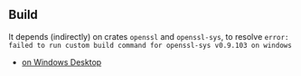 
## Build
It depends (indirectly) on crates `openssl` and `openssl-sys`, to resolve `error: failed to run custom build command for openssl-sys v0.9.103 on windows`
- [on Windows Desktop](https://github.com/davidkhala/common-rs/blob/main/ssl/build.md#desktop)
